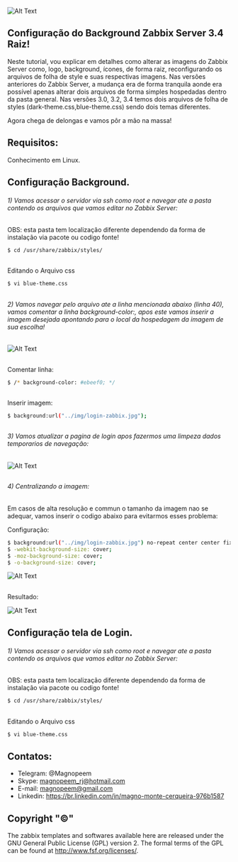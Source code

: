 


![Alt Text](https://github.com/MagnoMonteCerqueira/Zabbix/blob/master/Zabbix_3.2/src/img/zabbix.jpg)

## Configuração do Background Zabbix Server 3.4 Raiz!

Neste tutorial, vou explicar em detalhes como alterar as imagens do Zabbix Server como, logo, background, ícones, de forma raiz, reconfigurando os arquivos de folha de style e suas respectivas imagens.
Nas versões anteriores do Zabbix Server, a mudança era de forma tranquila aonde era possível apenas alterar dois arquivos de forma simples hospedadas dentro da pasta general.
Nas versões 3.0, 3.2, 3.4 temos dois arquivos de folha de styles (dark-theme.css,blue-theme.css) sendo dois temas diferentes.

Agora chega de delongas e vamos pôr a mão na massa!

## Requisitos:

Conhecimento em Linux.


## Configuração Background.

###### 1) Vamos acessar o servidor via ssh como root e navegar ate a pasta contendo os arquivos que vamos editar no Zabbix Server:
OBS: esta pasta tem localização diferente dependendo da forma de instalação via pacote ou codigo fonte!

```sh
$ cd /usr/share/zabbix/styles/
```
##
Editando o Arquivo css
```sh
$ vi blue-theme.css
```
##
###### 2) Vamos navegar pelo arquivo ate a linha mencionada abaixo (linha 40), vamos comentar a linha background-color:, apos este vamos inserir a imagem desejada apontando para o local da hospedagem da imagem de sua escolha! 

![Alt Text](https://github.com/MagnoMonteCerqueira/Zabbix/blob/master/Dicas_e_Truques/src/img/Zabbix_Server/Background/background-01.PNG)

##
Comentar linha:
```sh
$ /* background-color: #ebeef0; */
```
##
Inserir imagem:

```sh
$ background:url("../img/login-zabbix.jpg");
```

##
###### 3) Vamos atualizar a pagina de login apos fazermos uma limpeza dados temporarios de navegação: 

![Alt Text](https://github.com/MagnoMonteCerqueira/Zabbix/blob/master/Dicas_e_Truques/src/img/Zabbix_Server/Background/background-02.PNG)

##
###### 4) Centralizando a imagem:
Em casos de alta resolução e commun o tamanho da imagem nao se adequar, vamos inserir o codigo abaixo para evitarmos esses problema:

Configuração:
```sh
$ background:url("../img/login-zabbix.jpg") no-repeat center center fixed;
$ -webkit-background-size: cover;
$ -moz-background-size: cover;
$ -o-background-size: cover;
```
![Alt Text](https://github.com/MagnoMonteCerqueira/Zabbix/blob/master/Dicas_e_Truques/src/img/Zabbix_Server/Background/background-05.PNG)
##

Resultado:

![Alt Text](https://github.com/MagnoMonteCerqueira/Zabbix/blob/master/Dicas_e_Truques/src/img/Zabbix_Server/Background/background-04.PNG)

## Configuração tela de Login.

###### 1) Vamos acessar o servidor via ssh como root e navegar ate a pasta contendo os arquivos que vamos editar no Zabbix Server:
OBS: esta pasta tem localização diferente dependendo da forma de instalação via pacote ou codigo fonte!

```sh
$ cd /usr/share/zabbix/styles/
```
##
Editando o Arquivo css
```sh
$ vi blue-theme.css
```


## Contatos:


* Telegram: @Magnopeem
* Skype: magnopeem_rj@hotmail.com
* E-mail: magnopeem@gmail.com
* Linkedin: https://br.linkedin.com/in/magno-monte-cerqueira-976b1587





## Copyright "©"  

The zabbix templates and softwares available here are released under the GNU General Public License (GPL) version 2. The formal terms of the GPL can be found at http://www.fsf.org/licenses/.








<b/>
